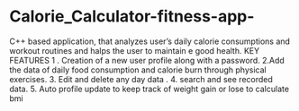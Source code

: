 # Calorie_Calculator-fitness-app-
C++ based application, that analyzes user’s daily calorie consumptions and workout routines and halps the user to maintain e good health.  KEY FEATURES 1 . Creation of a new user profile along with a password. 2.Add the data of daily food consumption and calorie burn through physical exercises. 3. Edit and delete any day data . 4. search and see recorded data. 5. Auto profile update to keep track of weight gain or lose to calculate bmi
